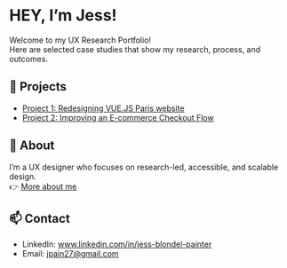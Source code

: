 # HEY, I’m Jess!

Welcome to my UX Research Portfolio!  
Here are selected case studies that show my research, process, and outcomes.

## 🌟 Projects
- [Project 1: Redesigning VUE.JS Paris website](./project1/README.md)
- [Project 2: Improving an E-commerce Checkout Flow](./project2/README.md)

## 📖 About
I’m a UX designer who focuses on research-led, accessible, and scalable design.  
👉 [More about me](./about.md)

## 📫 Contact
- LinkedIn: www.linkedin.com/in/jess-blondel-painter  
- Email: jpain27@gmail.com
